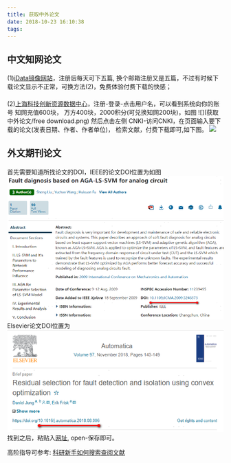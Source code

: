 ```yaml
---
title: 获取中外论文
date: 2018-10-23 16:10:38
tags:
---
```

## 中文知网论文

#### 
(1)[iData镜像网站](https://www.cn-ki.net/)，注册后每天可下五篇, 换个邮箱注册又是五篇，不过有时候下载论文显示不正常，可换方法(2)，免费体验付费下载的快感；
<!--more-->
#### 
(2)[上海科技创新资源数据中心](http://member.sstir.cn)，注册-登录-点击用户名，可以看到系统向你的账号 知网充值600块， 万方400块，2000积分(可兑换知网200块)，如图
![](获取中外论文/free download.png)
然后点击左侧 CNKI-访问CNKI，在页面输入要下载的论文(发表日期、作者、作者单位)， 检索文献，付费下载即可,如下图。
![](免费获取中外论文/result.png)

## 外文期刊论文

#### 
首先需要知道所找论文的DOI，IEEE的论文DOI位置为如图
![](获取中外论文/ieee.png)
Elsevier论文DOI位置为
![](获取中外论文/elsevier.png)
找到之后，粘贴入[网址](http://sci-hub.se/), open-保存即可。

高阶指导可参考: [科研新手如何搜索查阅文献](http://wangwei.vip/note/howsci.html)
